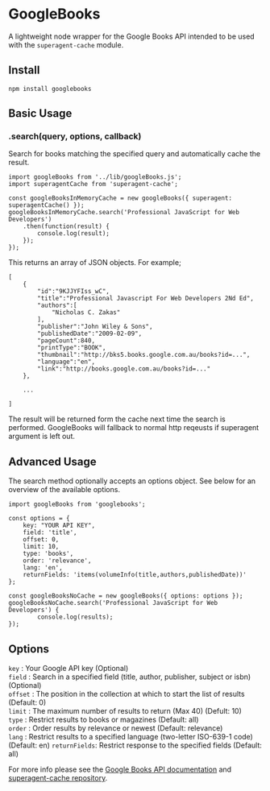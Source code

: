 # GoogleBooks

A lightweight node wrapper for the Google Books API intended to be used with the `superagent-cache` module.

## Install

    npm install googlebooks

## Basic Usage

### .search(query, options, callback)

Search for books matching the specified query and automatically cache the result.

	import googleBooks from '../lib/googleBooks.js';
	import superagentCache from 'superagent-cache';

	const googleBooksInMemoryCache = new googleBooks({ superagent: superagentCache() });
	googleBooksInMemoryCache.search('Professional JavaScript for Web Developers')
		.then(function(result) {
			console.log(result);
		});
	});

This returns an array of JSON objects. For example;

	[
		{
			"id":"9KJJYFIss_wC",
			"title":"Professional Javascript For Web Developers 2Nd Ed",
			"authors":[
				"Nicholas C. Zakas"
			],
			"publisher":"John Wiley & Sons",
			"publishedDate":"2009-02-09",
			"pageCount":840,
			"printType":"BOOK",
			"thumbnail":"http://bks5.books.google.com.au/books?id=...",
			"language":"en",
			"link":"http://books.google.com.au/books?id=..."
		},

		...

	]

The result will be returned form the cache next time the search is performed. GoogleBooks will fallback to normal http reqeusts if superagent argument is left out.

## Advanced Usage

The search method optionally accepts an options object. See below for an overview of the available options.

	import googleBooks from 'googlebooks';

	const options = {
		key: "YOUR API KEY",
		field: 'title',
		offset: 0,
		limit: 10,
		type: 'books',
		order: 'relevance',
		lang: 'en',
		returnFields: 'items(volumeInfo(title,authors,publishedDate))'
	};

	const googleBooksNoCache = new googleBooks({ options: options });
	googleBooksNoCache.search('Professional JavaScript for Web Developers') {
			console.log(results);
	});

## Options

`key` : Your Google API key (Optional)   
`field` : Search in a specified field (title, author, publisher, subject or isbn) (Optional)   
`offset` : The position in the collection at which to start the list of results (Default: 0)   
`limit` : The maximum number of results to return (Max 40) (Defult: 10)   
`type` : Restrict results to books or magazines (Default: all)   
`order` : Order results by relevance or newest (Default: relevance)   
`lang` : Restrict results to a specified language (two-letter ISO-639-1 code) (Default: en)
`returnFields`: Restrict response to the specified fields (Default: all)

For more info please see the [Google Books API documentation](http://code.google.com/apis/books/docs/v1/using.html) and [superagent-cache repository](https://github.com/jpodwys/superagent-cache).